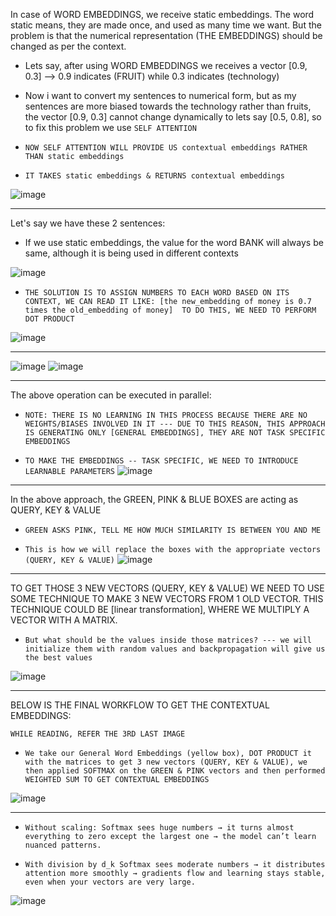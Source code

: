 In case of WORD EMBEDDINGS, we receive static embeddings. The word static means, they are made once, and used as many time we want. But the problem is that the numerical representation (THE EMBEDDINGS) should be changed as per the context.

* Lets say, after using WORD EMBEDDINGS we receives a vector [0.9, 0.3] --> 0.9 indicates (FRUIT) while 0.3 indicates (technology)

* Now i want to convert my sentences to numerical form, but as my sentences are more biased towards the technology rather than fruits, the vector [0.9, 0.3] cannot change dynamically to lets say [0.5, 0.8], so to fix this problem we use `SELF ATTENTION`

* `NOW SELF ATTENTION WILL PROVIDE US contextual embeddings RATHER THAN static embeddings`

* `IT TAKES static embeddings & RETURNS contextual embeddings`  

![image](https://github.com/user-attachments/assets/e46f23ad-372b-435c-b9d3-515b6893188c)


---------------------

Let's say we have these 2 sentences:

* If we use static embeddings, the value for the word BANK will always be same, although it is being used in different contexts
  
![image](https://github.com/user-attachments/assets/f9c23d95-a6c4-4e27-a26e-d07224a5ff07)

* `THE SOLUTION IS TO ASSIGN NUMBERS TO EACH WORD BASED ON ITS CONTEXT, WE CAN READ IT LIKE: [the new_embedding of money is 0.7 times the old_embedding of money]  TO DO THIS, WE NEED TO PERFORM DOT PRODUCT`

![image](https://github.com/user-attachments/assets/8be6f83a-a823-4f31-b07d-bb0f1bba7846)

--------------------

![image](https://github.com/user-attachments/assets/d5a156a5-c274-4042-b161-827da85a85a7)
![image](https://github.com/user-attachments/assets/67afc6cd-1e04-4fca-9d08-16f7522a2f46)



---------------------------

The above operation can be executed in parallel:

* ``NOTE: THERE IS NO LEARNING IN THIS PROCESS BECAUSE THERE ARE NO WEIGHTS/BIASES INVOLVED IN IT --- DUE TO THIS REASON, THIS APPROACH IS GENERATING ONLY [GENERAL EMBEDDINGS], THEY ARE NOT TASK SPECIFIC EMBEDDINGS``

* ``TO MAKE THE EMBEDDINGS -- TASK SPECIFIC, WE NEED TO INTRODUCE LEARNABLE PARAMETERS``
![image](https://github.com/user-attachments/assets/f30f8658-0d33-49a0-abb8-837262e9ed2a)


-------------------------

In the above approach, the GREEN, PINK & BLUE BOXES are acting as QUERY, KEY & VALUE

* ``GREEN ASKS PINK, TELL ME HOW MUCH SIMILARITY IS BETWEEN YOU AND ME``

* ``This is how we will replace the boxes with the appropriate vectors (QUERY, KEY & VALUE)``
![image](https://github.com/user-attachments/assets/0754e12b-fcf4-40c5-ae24-fdfb53d1e781)

----------------------

TO GET THOSE 3 NEW VECTORS (QUERY, KEY & VALUE) WE NEED TO USE SOME TECHNIQUE TO MAKE 3 NEW VECTORS FROM 1 OLD VECTOR. THIS TECHNIQUE COULD BE [linear transformation], WHERE WE MULTIPLY A VECTOR WITH A MATRIX.

* ``But what should be the values inside those matrices? --- we will initialize them with random values and backpropagation will give us the best values``

![image](https://github.com/user-attachments/assets/92e68792-176c-4281-95b3-aaa338c4b9ac)

----------------------

BELOW IS THE FINAL WORKFLOW TO GET THE CONTEXTUAL EMBEDDINGS:

``WHILE READING, REFER THE 3RD LAST IMAGE``

* ``We take our General Word Embeddings (yellow box), DOT PRODUCT it with the matrices to get 3 new vectors (QUERY, KEY & VALUE), we then applied SOFTMAX on the GREEN & PINK vectors and then performed WEIGHTED SUM TO GET CONTEXTUAL EMBEDDINGS``

![image](https://github.com/user-attachments/assets/03b4f342-d77e-4f05-a1f0-e1da9f0f4b98)

----------------------

* ``Without scaling: Softmax sees huge numbers → it turns almost everything to zero except the largest one → the model can’t learn nuanced patterns.``

* ``With division by d_k Softmax sees moderate numbers → it distributes attention more smoothly → gradients flow and learning stays stable, even when your vectors are very large.``

![image](https://github.com/user-attachments/assets/e7fa6225-0420-428c-9ed5-dc50c14ab624)

